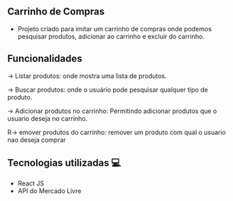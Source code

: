 ## Carrinho de Compras

- Projeto criado para imitar um carrinho de compras onde podemos pesquisar produtos, adicionar ao carrinho e excluir do carrinho.

## Funcionalidades

-> Listar produtos: onde mostra uma lista de produtos.

-> Buscar produtos: onde o usuário pode pesquisar qualquer tipo de produto.

-> Adicionar produtos no carrinho: Permitindo adicionar produtos que o usuario deseja no carrinho.

R-> emover produtos do carrinho: remover um produto com qual o usuario nao deseja comprar

## Tecnologias utilizadas 💻

- React JS
- API do Mercado Livre
